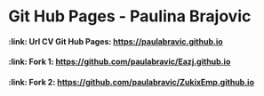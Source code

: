 <h1 align="left"> Git Hub Pages - Paulina Brajovic </h1>

<h4 align="left">
:link: Url CV Git Hub Pages: <a href="https://paulabravic.github.io">https://paulabravic.github.io</a>
</h4>

<h4 align="left">
:link: Fork 1: <a href="https://github.com/paulabravic/Eazj.github.io">https://github.com/paulabravic/Eazj.github.io</a>
</h4>

<h4 align="left">
:link: Fork 2: <a href="https://github.com/paulabravic/ZukixEmp.github.io">https://github.com/paulabravic/ZukixEmp.github.io</a>
</h4>

